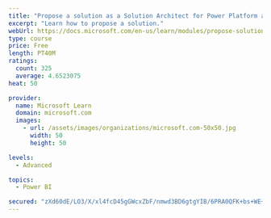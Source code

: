 ```yaml
---
title: "Propose a solution as a Solution Architect for Power Platform and Dynamics 365"
excerpt: "Learn how to propose a solution."
webUrl: https://docs.microsoft.com/en-us/learn/modules/propose-solution/
type: course
price: Free
length: PT40M
ratings:
  count: 325
  average: 4.6523075
heat: 50

provider:
  name: Microsoft Learn
  domain: microsoft.com
  images:
    - url: /assets/images/organizations/microsoft.com-50x50.jpg
      width: 50
      height: 50

levels:
  - Advanced

topics:
  - Power BI

secured: "zXd60dE/LO3/X/xl4fcD45gGWcxZbF/nmwd3BD6gtgYIB/6PRA0QFK+bs+WE+z4TYJZAix7QGwWo/q9wuNhrxSPFrOFn83LWedzqDH6LLCPRDvBSpIGO+0S514HwtyuLFf0pGhUziwU2Z+fvMqm8D3atABxFXbzuaxpXLt/YBagrLth8/G8ZBTij0GKZ6/NzlF4J8vSfqXHK5ZPIzrzGRr3Neamqm4UgqOka/VTnHrcLq6GHchXdHTAx8klSjGGtqG78MO1Amv7ks28lQ4Lk4TTNPqygSLwJcbURjC9ZgeUR7wljMFJwmIHGiA1XRfrEeHu2BsGu0BGuyQyZr05p6g6S8NlSidocSOEeGMDbyi5Un/8CtFDgkhDvlPHxTzOm3G/qikVAJhGOrZalh7Fngpkmuy4Ha70sj+EYec4OVhU=;LLSQeDb7v8i4qC1jq+l/Ng=="
---
```


